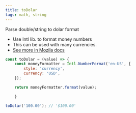 ```yaml
---
title: toDolar
tags: math, string 
---
```


Parse double/string to dolar format

- Use Intl lib. to format money numbers
- This can be used with many currencies. 
- [See more in Mozila docs](https://developer.mozilla.org/pt-BR/docs/Web/JavaScript/Reference/Global_Objects/Intl/NumberFormat)

```js
const toDolar = (value) => {
	const moneyFormatter = Intl.NumberFormat('en-US', {
		style: 'currency',
		currency: 'USD',
	});

	return moneyFormatter.format(value);

	}
```

```js
toDolar('100.00'); // '$100.00'
```
